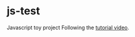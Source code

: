 # js-test
Javascript toy project
Following the [tutorial video](https://www.bilibili.com/video/BV1bS421X7Wv/?spm_id_from=333.1007.top_right_bar_window_history.content.click&vd_source=aef74ba0f97aef7fd5d28bcb029c45a2).
